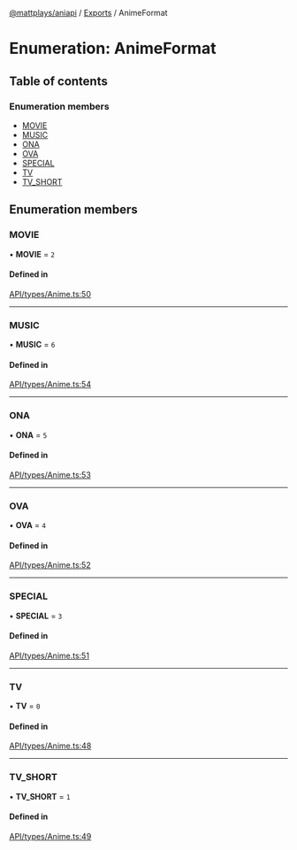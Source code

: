 [@mattplays/aniapi](../README.md) / [Exports](../modules.md) / AnimeFormat

# Enumeration: AnimeFormat

## Table of contents

### Enumeration members

- [MOVIE](AnimeFormat.md#movie)
- [MUSIC](AnimeFormat.md#music)
- [ONA](AnimeFormat.md#ona)
- [OVA](AnimeFormat.md#ova)
- [SPECIAL](AnimeFormat.md#special)
- [TV](AnimeFormat.md#tv)
- [TV\_SHORT](AnimeFormat.md#tv_short)

## Enumeration members

### MOVIE

• **MOVIE** = `2`

#### Defined in

[API/types/Anime.ts:50](https://github.com/MattPlays/AniAPI.js/blob/e795ab7/src/API/types/Anime.ts#L50)

___

### MUSIC

• **MUSIC** = `6`

#### Defined in

[API/types/Anime.ts:54](https://github.com/MattPlays/AniAPI.js/blob/e795ab7/src/API/types/Anime.ts#L54)

___

### ONA

• **ONA** = `5`

#### Defined in

[API/types/Anime.ts:53](https://github.com/MattPlays/AniAPI.js/blob/e795ab7/src/API/types/Anime.ts#L53)

___

### OVA

• **OVA** = `4`

#### Defined in

[API/types/Anime.ts:52](https://github.com/MattPlays/AniAPI.js/blob/e795ab7/src/API/types/Anime.ts#L52)

___

### SPECIAL

• **SPECIAL** = `3`

#### Defined in

[API/types/Anime.ts:51](https://github.com/MattPlays/AniAPI.js/blob/e795ab7/src/API/types/Anime.ts#L51)

___

### TV

• **TV** = `0`

#### Defined in

[API/types/Anime.ts:48](https://github.com/MattPlays/AniAPI.js/blob/e795ab7/src/API/types/Anime.ts#L48)

___

### TV\_SHORT

• **TV\_SHORT** = `1`

#### Defined in

[API/types/Anime.ts:49](https://github.com/MattPlays/AniAPI.js/blob/e795ab7/src/API/types/Anime.ts#L49)
